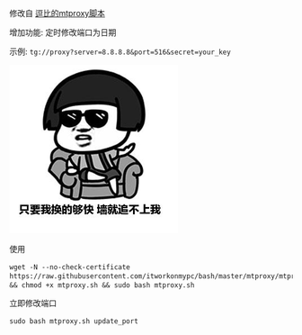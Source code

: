 修改自 [逗比的mtproxy脚本](https://github.com/ToyoDAdoubi/doubi/blob/master/mtproxy.sh)

增加功能: 定时修改端口为日期

示例: 
`tg://proxy?server=8.8.8.8&port=516&secret=your_key`

![](mtproxy.jpg)

使用
```
wget -N --no-check-certificate https://raw.githubusercontent.com/itworkonmypc/bash/master/mtproxy/mtproxy.sh && chmod +x mtproxy.sh && sudo bash mtproxy.sh
```
立即修改端口
```
sudo bash mtproxy.sh update_port
```
